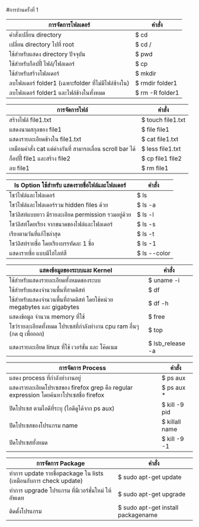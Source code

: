 #การบ้านครั้งที่ 1

การจัดการโฟลเดอร์        | คำสั่ง
-----------------------|-----
คำสั่งเปลี่ยน directory    |  $ cd
เปลี่ยน directory ไปที่ root  | $ cd /
ใช้สำหรับแสดง directory ปัจจุบัน| $ pwd
ใช้สำหรับก็อปปี้ ไฟล์/โฟลเดอร์ | $ cp
ใช้สำหรับสร้างโฟลเดอร์ | $ mkdir
ลบโฟลเดอร์ folder1 (เฉพาะfolder ที่ไม่มีไฟล์ข้างใน) | $ rmdir folder1
ลบโฟลเดอร์ folder1 และไฟล์ข้างในทั้งหมด | $ rm -R folder1

การจัดการไฟล์        | คำสั่ง
-----------------------|-----
สร้างไฟล์ file1.txt | $ touch file1.txt
แสดงนามสกุลของ file1 | $ file file1
แสดงรายละเอียดข้างใน file1.txt | $ cat file1.txt
เหมือนคำสั่ง cat แต่ต่างกันที่ สามารถเลื่อน scroll bar ได้ | $ less file1.txt
ก็อปปี้ file1 และสร้าง file2 | $ cp file1 file2
ลบ file1 | $ rm file1

ls Option ใช้สำหรับ แสดงรายชื่อไฟล์และโฟลเดอร์       | คำสั่ง
-----------------------|-----
โชว์ไฟล์และโฟลเดอร์ | $ ls
โชว์ไฟล์และโฟลเดอร์รวม hidden files ด้วย | $ ls -a
โชว์ลิสท์แบบยาว มีรายละเอียด permission รวมอยู่ด้วย | $ ls -l
โชว์ลิสท์โดยเรียง จากขนาดของไฟล์และโฟลเดอร์ | $ ls -s
เรียงตามวันที่แก้ไขล่าสุด | $ ls -t
โชว์ลิสท์รายชื่อ โดยเรียงบรรทัดละ 1 ชื่อ | $ ls -1
แสดงรายชื่อ แบบมีไฮไลท์สี | $ ls --color

แสดงข้อมูลของระบบและ Kernel      | คำสั่ง
-----------------------|-----
ใช้สำหรับแสดงรายละเอียดทั้งหมดของระบบ | $ uname -i
ใช้สำหรับแสดงจำนวนพื้นที่ฮาดดิสท์ | $ df
ใช้สำหรับแสดงจำนวนพื้นที่ฮาดดิสท์ โดยใช้หน่วย megabytes และ gigabytes | $ df -h
แสดงข้อมูล จำนวน memory ที่ใช้ | $ free
โชว์รายละเอียดทั้งหมด โปรเซสที่กำลังทำงาน cpu ram อื่นๆ (กด q เพื่อออก) | $ top
แสดงรายละเอียด linux ที่ใช้ เวอร์ชั่น และ โค๊ดเนม | $ lsb_release -a

การจัดการ Process      | คำสั่ง
-----------------------|-----
แสดง process ที่กำลังทำงานอยู่ | $ ps aux
แสดงรายละเอียดโปรเซสของ firefox grep คือ regular expression โดยค้นหาโปรเซสชื่อ firefox | $ ps aux *|* grep firefox
ปิดโปรเซส ตามไอดีที่ระบุ (ไอดีดูได้จาก ps aux) | $ kill -9 pid
ปิดโปรเซสของโปรแกรม name | $ killall name
ปิดโปรเซสทั้งหมด | $ kill -9 -1

การจัดการ Package      | คำสั่ง
-----------------------|----
ทำการ update รายชื่อpackage ใน lists (เหมือนกับการ check update) | $ sudo apt-get update
ทำการ upgrade โปรแกรม ที่มีเวอร์ชั่นใหม่ ให้อัพเดท | $ sudo apt-get upgrade
ติดตั้งโปรแกรม | $ sudo apt-get install packagename
